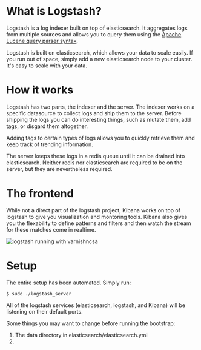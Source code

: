 # What is Logstash?
Logstash is a log indexer built on top of elasticsearch. It aggregates logs from multiple sources and allows you to query them using the [Apache Lucene query parser syntax](http://lucene.apache.org/core/2_9_4/queryparsersyntax.html).

Logstash is built on elasticsearch, which allows your data to scale easily. If you run out of space, simply add a new elasticsearch node to your cluster. It's easy to scale with your data.

# How it works
Logstash has two parts, the indexer and the server. The indexer works on a specific datasource to collect logs and ship them to the server. Before shipping the logs you can do interesting things, such as mutate them, add tags, or disgard them altogether.

Adding tags to certain types of logs allows you to quickly retrieve them and keep track of trending information.

The server keeps these logs in a redis queue until it can be drained into elasticsearch. Neither redis nor elasticsearch are required to be on the server, but they are nevertheless required. 

# The frontend
While not a direct part of the logstash project, Kibana works on top of logstash to give you visualization and montoring tools. Kibana also gives you the flexability to define patterns and filters and then watch the stream for these matches come in realtime.

![logstash running with varnishncsa](http://i.imgur.com/SwbL8eO.png?1 "Logstash running with Varnishncsa")

# Setup
The entire setup has been automated. Simply run:

```
$ sudo ./logstash_server
```

All of the logstash services (elasticsearch, logstash, and Kibana) will be listening on their default ports.

Some things you may want to change before running the bootstrap:

1. The data directory in elasticsearch/elasticsearch.yml
2.  
